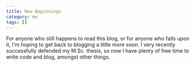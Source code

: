 ```yaml
---
title: New Beginnings
category: me
tags: []
---
```


For anyone who still happens to read this blog, or for anyone who falls upon it, I'm hoping to get
back to blogging a little more soon. I very recently successfully defended my M.Sc. thesis, so now I
have plenty of free time to write code and blog, amongst other things.
